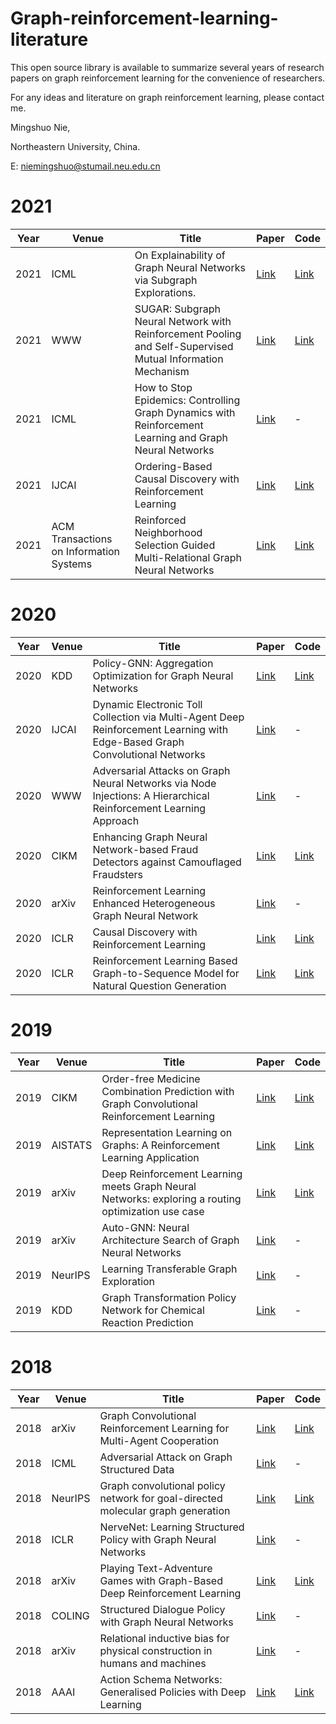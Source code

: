 # Graph-reinforcement-learning-literature
This open source library is available to summarize several years of research papers on graph reinforcement learning for the convenience of researchers.

For any ideas and literature on graph reinforcement learning, please contact me.



Mingshuo Nie,

Northeastern University, China.

E: niemingshuo@stumail.neu.edu.cn

# 2021

| Year | Venue                                   | Title                                                        | Paper                                                        | Code                                                         |
| ---- | --------------------------------------- | ------------------------------------------------------------ | ------------------------------------------------------------ | ------------------------------------------------------------ |
| 2021 | ICML                                    | On Explainability of Graph Neural Networks via Subgraph Explorations. | [Link](http://proceedings.mlr.press/v139/yuan21c/yuan21c.pdf) | [Link](https://github.com/divelab/DIG)                       |
| 2021 | WWW                                     | SUGAR: Subgraph Neural Network with Reinforcement Pooling and Self-Supervised Mutual Information Mechanism | [Link](https://arxiv.org/pdf/2101.08170.pdf)                 | [Link](https://github.com/RingBDStack/SUGAR)                 |
| 2021 | ICML                                    | How to Stop Epidemics: Controlling Graph Dynamics with Reinforcement Learning and Graph Neural Networks | [Link](https://arxiv.org/pdf/2010.05313.pdf)                 | -                                                            |
| 2021 | IJCAI                                   | Ordering-Based Causal Discovery with Reinforcement Learning  | [Link](https://www.ijcai.org/proceedings/2021/0491.pdf)      | [Link](https://github.com/huawei-noah/trustworthyAI/tree/master/gcastle) |
| 2021 | ACM Transactions on Information Systems | Reinforced Neighborhood Selection Guided Multi-Relational Graph Neural Networks | [Link](https://arxiv.org/pdf/2104.07886.pdf)                 | [Link](https://github.com/safe-graph/RioGNN)                 |

# 2020

| Year | Venue | Title                                                        | Paper                                                      | Code                                                         |
| ---- | ----- | ------------------------------------------------------------ | ---------------------------------------------------------- | ------------------------------------------------------------ |
| 2020 | KDD   | Policy-GNN: Aggregation Optimization for Graph Neural Networks | [Link](https://dl.acm.org/doi/pdf/10.1145/3394486.3403088) | [Link](https://github.com/lhenry15/Policy-GNN)               |
| 2020 | IJCAI | Dynamic Electronic Toll Collection via Multi-Agent Deep Reinforcement Learning with Edge-Based Graph Convolutional Networks | [Link](https://www.ijcai.org/Proceedings/2019/0635.pdf)    | -                                                            |
| 2020 | WWW   | Adversarial Attacks on Graph Neural Networks via Node Injections: A Hierarchical Reinforcement Learning Approach | [Link](https://par.nsf.gov/servlets/purl/10146600)         | -                                                            |
| 2020 | CIKM  | Enhancing Graph Neural Network-based Fraud Detectors against Camouflaged Fraudsters | [Link](https://arxiv.org/pdf/2008.08692.pdf)               | [Link](https://github.com/YingtongDou/CARE-GNN)              |
| 2020 | arXiv | Reinforcement Learning Enhanced Heterogeneous Graph Neural Network | [Link](https://arxiv.org/pdf/2010.13735.pdf)               | -                                                            |
| 2020 | ICLR  | Causal Discovery with Reinforcement Learning                 | [Link](https://arxiv.org/pdf/1906.04477v4.pdf)             | [Link](https://github.com/huawei-noah/trustworthyAI/tree/master/Causal_Structure_Learning/Causal_Discovery_RL) |
| 2020 | ICLR  | Reinforcement Learning Based Graph-to-Sequence Model for Natural Question Generation | [Link](https://arxiv.org/pdf/1908.04942.pdf)               | [Link](https://github.com/hugochan/RL-based-Graph2Seq-for-NQG) |

# 2019

| Year | Venue   | Title                                                        | Paper                                                        | Code                                                         |
| ---- | ------- | ------------------------------------------------------------ | ------------------------------------------------------------ | ------------------------------------------------------------ |
| 2019 | CIKM    | Order-free Medicine Combination Prediction with Graph Convolutional Reinforcement Learning | [Link](https://staff.fnwi.uva.nl/m.derijke/wp-content/papercite-data/pdf/wang-2019-order-free.pdf) | [Link](https://github.com/WOW5678/CompNet)                   |
| 2019 | AISTATS | Representation Learning on Graphs: A Reinforcement Learning Application | [Link](http://proceedings.mlr.press/v89/madjiheurem19a/madjiheurem19a.pdf) | [Link](https://github.com/LASP-UCL/Graph-RL)                 |
| 2019 | arXiv   | Deep Reinforcement Learning meets Graph Neural Networks: exploring a routing optimization use case | [Link](https://arxiv.org/pdf/1910.07421v2.pdf)               | [Link](https://github.com/knowledgedefinednetworking/DRL-GNN) |
| 2019 | arXiv   | Auto-GNN: Neural Architecture Search of Graph Neural Networks | [Link](https://arxiv.org/pdf/1909.03184.pdf)                 | -                                                            |
| 2019 | NeurIPS | Learning Transferable Graph Exploration                      | [Link](https://proceedings.neurips.cc/paper/2019/file/afe434653a898da20044041262b3ac74-Paper.pdf) | -                                                            |
| 2019 | KDD     | Graph Transformation Policy Network for Chemical Reaction Prediction | [Link](https://arxiv.org/pdf/1812.09441.pdf)                 | -                                                            |

# 2018

| Year | Venue   | Title                                                        | Paper                                                        | Code                                                      |
| ---- | ------- | ------------------------------------------------------------ | ------------------------------------------------------------ | --------------------------------------------------------- |
| 2018 | arXiv   | Graph Convolutional Reinforcement Learning for Multi-Agent Cooperation | [Link](https://arxiv.org/pdf/1810.09202v1.pdf)               | [Link](https://github.com/PKU-AI-Edge/DGN)                |
| 2018 | ICML    | Adversarial Attack on Graph Structured Data                  | [Link](http://proceedings.mlr.press/v80/dai18b/dai18b.pdf)   | -                                                         |
| 2018 | NeurIPS | Graph convolutional policy network for goal-directed molecular graph generation | [Link](https://arxiv.org/pdf/1806.02473.pdf)                 | [Link](https://github.com/bowenliu16/rl_graph_generation) |
| 2018 | ICLR    | NerveNet: Learning Structured Policy with Graph Neural Networks | [Link](https://openreview.net/pdf?id=S1sqHMZCb)              | -                                                         |
| 2018 | arXiv   | Playing Text-Adventure Games with Graph-Based Deep Reinforcement Learning | [Link](https://arxiv.org/pdf/1812.01628.pdf)                 | [Link](https://github.com/rajammanabrolu/KG-DQN)          |
| 2018 | COLING  | Structured Dialogue Policy with Graph Neural Networks        | [Link](https://aclanthology.org/C18-1107.pdf)                | -                                                         |
| 2018 | arXiv   | Relational inductive bias for physical construction in humans and machines | [Link](https://arxiv.org/pdf/1806.01203.pdf)                 | -                                                         |
| 2018 | AAAI    | Action Schema Networks: Generalised Policies with Deep Learning | [Link](https://www.aaai.org/ocs/index.php/AAAI/AAAI18/paper/view/17207/16202) | [Link](https://github.com/qxcv/asnets)                    |

